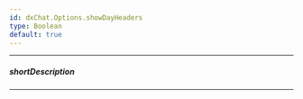 ```yaml
---
id: dxChat.Options.showDayHeaders
type: Boolean
default: true
---
```

---
##### shortDescription
<!-- Description goes here -->

---
<!-- Description goes here -->